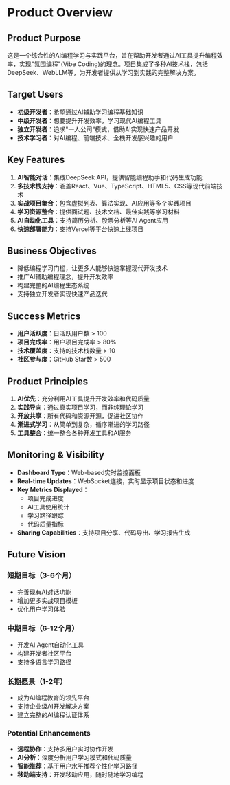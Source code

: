 # Product Overview

## Product Purpose

这是一个综合性的AI编程学习与实践平台，旨在帮助开发者通过AI工具提升编程效率，实现"氛围编程"(Vibe Coding)的理念。项目集成了多种AI技术栈，包括DeepSeek、WebLLM等，为开发者提供从学习到实践的完整解决方案。

## Target Users

- **初级开发者**：希望通过AI辅助学习编程基础知识
- **中级开发者**：想要提升开发效率，学习现代AI编程工具
- **独立开发者**：追求"一人公司"模式，借助AI实现快速产品开发
- **技术学习者**：对AI编程、前端技术、全栈开发感兴趣的用户

## Key Features

1. **AI智能对话**：集成DeepSeek API，提供智能编程助手和代码生成功能
2. **多技术栈支持**：涵盖React、Vue、TypeScript、HTML5、CSS等现代前端技术
3. **实战项目集合**：包含虚拟列表、算法实现、AI应用等多个实践项目
4. **学习资源整合**：提供面试题、技术文档、最佳实践等学习材料
5. **AI自动化工具**：支持简历分析、股票分析等AI Agent应用
6. **快速部署能力**：支持Vercel等平台快速上线项目

## Business Objectives

- 降低编程学习门槛，让更多人能够快速掌握现代开发技术
- 推广AI辅助编程理念，提升开发效率
- 构建完整的AI编程生态系统
- 支持独立开发者实现快速产品迭代

## Success Metrics

- **用户活跃度**：日活跃用户数 > 100
- **项目完成率**：用户项目完成率 > 80%
- **技术覆盖度**：支持的技术栈数量 > 10
- **社区参与度**：GitHub Star数 > 500

## Product Principles

1. **AI优先**：充分利用AI工具提升开发效率和代码质量
2. **实践导向**：通过真实项目学习，而非纯理论学习
3. **开放共享**：所有代码和资源开源，促进社区协作
4. **渐进式学习**：从简单到复杂，循序渐进的学习路径
5. **工具整合**：统一整合各种开发工具和AI服务

## Monitoring & Visibility

- **Dashboard Type**：Web-based实时监控面板
- **Real-time Updates**：WebSocket连接，实时显示项目状态和进度
- **Key Metrics Displayed**：
  - 项目完成进度
  - AI工具使用统计
  - 学习路径跟踪
  - 代码质量指标
- **Sharing Capabilities**：支持项目分享、代码导出、学习报告生成

## Future Vision

### 短期目标（3-6个月）

- 完善现有AI对话功能
- 增加更多实战项目模板
- 优化用户学习体验

### 中期目标（6-12个月）

- 开发AI Agent自动化工具
- 构建开发者社区平台
- 支持多语言学习路径

### 长期愿景（1-2年）

- 成为AI编程教育的领先平台
- 支持企业级AI开发解决方案
- 建立完整的AI编程认证体系

### Potential Enhancements

- **远程协作**：支持多用户实时协作开发
- **AI分析**：深度分析用户学习模式和代码质量
- **智能推荐**：基于用户水平推荐个性化学习路径
- **移动端支持**：开发移动应用，随时随地学习编程
